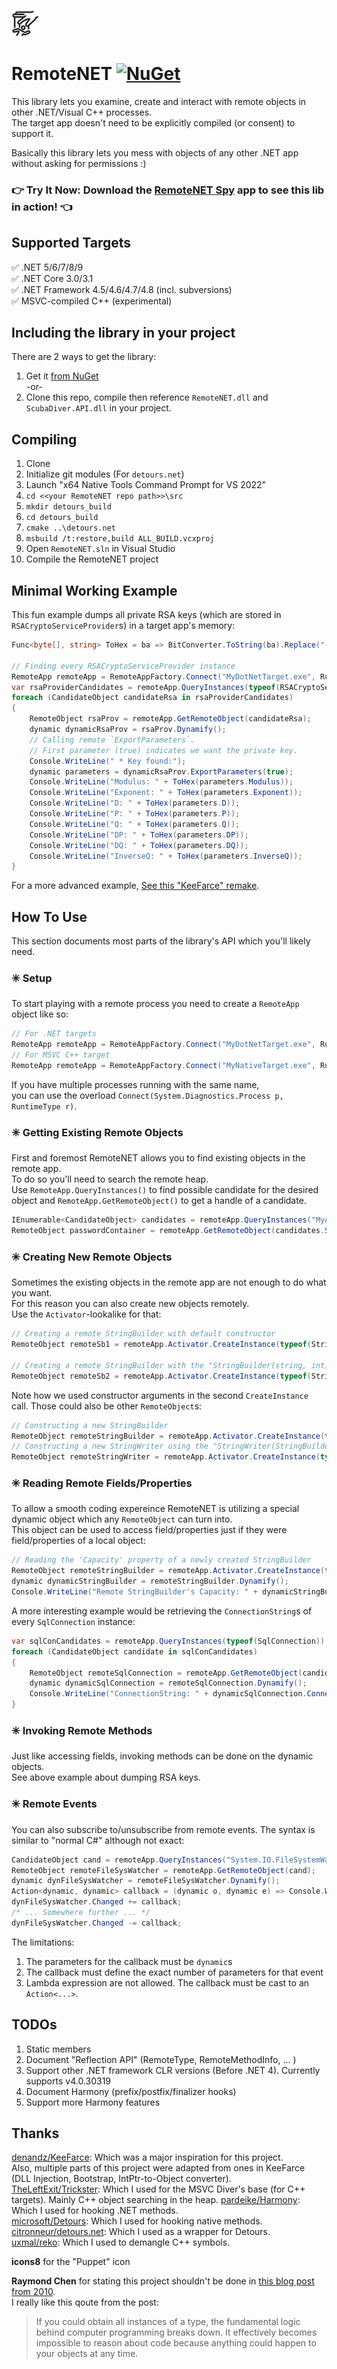 ![icon](https://raw.githubusercontent.com/theXappy/RemoteNET/main/icon.png)
# RemoteNET [![NuGet][nuget-image]][nuget-link]
This library lets you examine, create and interact with remote objects in other .NET/Visual C++ processes.  
The target app doesn't need to be explicitly compiled (or consent) to support it.

Basically this library lets you mess with objects of any other .NET app without asking for permissions :)

### 👉 Try It Now: Download the [RemoteNET Spy](https://github.com/theXappy/rnet-kit) app to see this lib in action! 👈


## **Supported Targets**  
✅ .NET 5/6/7/8/9  
✅ .NET Core 3.0/3.1  
✅ .NET Framework 4.5/4.6/4.7/4.8 (incl. subversions)  
✅ MSVC-compiled C++ (experimental)  

## Including the library in your project
There are 2 ways to get the library:

1. Get it [from NuGet][nuget-link]\
-or-
2. Clone this repo, compile then reference `RemoteNET.dll` and `ScubaDiver.API.dll` in your project.

## Compiling

1. Clone
2. Initialize git modules (For `detours.net`)
3. Launch "x64 Native Tools Command Prompt for VS 2022"
4. `cd <<your RemoteNET repo path>>\src`
5. `mkdir detours_build`
6. `cd detours_build`
7. `cmake ..\detours.net`
8. `msbuild /t:restore,build ALL_BUILD.vcxproj`
9. Open `RemoteNET.sln` in Visual Studio
10. Compile the RemoteNET project

## Minimal Working Example
This fun example dumps all private RSA keys (which are stored in `RSACryptoServiceProvider`s) in a target app's memory:
```C#
Func<byte[], string> ToHex = ba => BitConverter.ToString(ba).Replace("-", "");

// Finding every RSACryptoServiceProvider instance
RemoteApp remoteApp = RemoteAppFactory.Connect("MyDotNetTarget.exe", RuntimeType.Managed);
var rsaProviderCandidates = remoteApp.QueryInstances(typeof(RSACryptoServiceProvider));
foreach (CandidateObject candidateRsa in rsaProviderCandidates)
{
    RemoteObject rsaProv = remoteApp.GetRemoteObject(candidateRsa);
    dynamic dynamicRsaProv = rsaProv.Dynamify();
    // Calling remote `ExportParameters`.
    // First parameter (true) indicates we want the private key.
    Console.WriteLine(" * Key found:");
    dynamic parameters = dynamicRsaProv.ExportParameters(true);
    Console.WriteLine("Modulus: " + ToHex(parameters.Modulus));
    Console.WriteLine("Exponent: " + ToHex(parameters.Exponent));
    Console.WriteLine("D: " + ToHex(parameters.D));
    Console.WriteLine("P: " + ToHex(parameters.P));
    Console.WriteLine("Q: " + ToHex(parameters.Q));
    Console.WriteLine("DP: " + ToHex(parameters.DP));
    Console.WriteLine("DQ: " + ToHex(parameters.DQ));
    Console.WriteLine("InverseQ: " + ToHex(parameters.InverseQ));
}
```

For a more advanced example, [See this "KeeFarce" remake](./KeeFarce_lookalike.md).

## How To Use
This section documents most parts of the library's API which you'll likely need.

### ✳️ Setup
To start playing with a remote process you need to create a `RemoteApp` object like so:
```C#
// For .NET targets
RemoteApp remoteApp = RemoteAppFactory.Connect("MyDotNetTarget.exe", RuntimeType.Managed);
// For MSVC C++ target
RemoteApp remoteApp = RemoteAppFactory.Connect("MyNativeTarget.exe", RuntimeType.Unmanaged);
```
If you have multiple processes running with the same name,  
you can use the overload `Connect(System.Diagnostics.Process p, RuntimeType r)`.

### ✳️ Getting Existing Remote Objects
First and foremost RemoteNET allows you to find existing objects in the remote app.  
To do so you'll need to search the remote heap.  
Use `RemoteApp.QueryInstances()` to find possible candidate for the desired object and `RemoteApp.GetRemoteObject()` to get a handle of a candidate.  
```C#
IEnumerable<CandidateObject> candidates = remoteApp.QueryInstances("MyApp.PasswordContainer");
RemoteObject passwordContainer = remoteApp.GetRemoteObject(candidates.Single());
```

### ✳️ Creating New Remote Objects
Sometimes the existing objects in the remote app are not enough to do what you want.  
For this reason you can also create new objects remotely.  
Use the `Activator`-lookalike for that:
```C#
// Creating a remote StringBuilder with default constructor
RemoteObject remoteSb1 = remoteApp.Activator.CreateInstance(typeof(StringBuilder));

// Creating a remote StringBuilder with the "StringBuilder(string, int)" ctor
RemoteObject remoteSb2 = remoteApp.Activator.CreateInstance(typeof(StringBuilder), "Hello", 100);
```
Note how we used constructor arguments in the second `CreateInstance` call. Those could also be other `RemoteObject`s:
```C#
// Constructing a new StringBuilder
RemoteObject remoteStringBuilder = remoteApp.Activator.CreateInstance(typeof(StringBuilder));
// Constructing a new StringWriter using the "StringWriter(StringBuilder sb)" ctor
RemoteObject remoteStringWriter = remoteApp.Activator.CreateInstance(typeof(StringWriter), remoteStringBuilder);
```

### ✳️ Reading Remote Fields/Properties
To allow a smooth coding expereince RemoteNET is utilizing a special dynamic object which any `RemoteObject` can turn into.  
This object can be used to access field/properties just if they were field/properties of a local object:
```C#
// Reading the 'Capacity' property of a newly created StringBuilder
RemoteObject remoteStringBuilder = remoteApp.Activator.CreateInstance(typeof(StringBuilder));
dynamic dynamicStringBuilder = remoteStringBuilder.Dynamify();
Console.WriteLine("Remote StringBuilder's Capacity: " + dynamicStringBuilder.Capacity)
```
A more interesting example would be retrieving the `ConnectionString`s of every `SqlConnection` instance:
```C#
var sqlConCandidates = remoteApp.QueryInstances(typeof(SqlConnection));
foreach (CandidateObject candidate in sqlConCandidates)
{
    RemoteObject remoteSqlConnection = remoteApp.GetRemoteObject(candidate);
    dynamic dynamicSqlConnection = remoteSqlConnection.Dynamify();
    Console.WriteLine("ConnectionString: " + dynamicSqlConnection.ConnectionString);
}
```

### ✳️ Invoking Remote Methods
Just like accessing fields, invoking methods can be done on the dynamic objects.  
See above example about dumping RSA keys.

### ✳️ Remote Events
You can also subscribe to/unsubscribe from remote events. The syntax is similar to "normal C#" although not exact:
```C#
CandidateObject cand = remoteApp.QueryInstances("System.IO.FileSystemWatcher").Single();
RemoteObject remoteFileSysWatcher = remoteApp.GetRemoteObject(cand);
dynamic dynFileSysWatcher = remoteFileSysWatcher.Dynamify();
Action<dynamic, dynamic> callback = (dynamic o, dynamic e) => Console.WriteLine("Event Invoked!");
dynFileSysWatcher.Changed += callback;
/* ... Somewhere further ... */
dynFileSysWatcher.Changed -= callback;
```
The limitations:  
1. The parameters for the callback must be `dynamic`s
2. The callback must define the exact number of parameters for that event
3. Lambda expression are not allowed. The callback must be cast to an `Action<...>`.

## TODOs
1. Static members
2. Document "Reflection API" (RemoteType, RemoteMethodInfo, ... )
3. Support other .NET framework CLR versions (Before .NET 4). Currently supports v4.0.30319
4. Document Harmony (prefix/postfix/finalizer hooks)
5. Support more Harmony features


## Thanks
[denandz/KeeFarce](https://github.com/denandz/KeeFarce): Which was a major inspiration for this project.  
Also, multiple parts of this project were adapted from ones in KeeFarce (DLL Injection, Bootstrap, IntPtr-to-Object converter).  
[TheLeftExit/Trickster](https://github.com/TheLeftExit/Trickster): Which I used for the MSVC Diver's base (for C++ targets).  Mainly C++ object searching in the heap.
[pardeike/Harmony](https://github.com/pardeike/Harmony): Which I used for hooking .NET methods.  
[microsoft/Detours](https://github.com/microsoft/Detours): Which I used for hooking native methods.  
[citronneur/detours.net](https://github.com/citronneur/detours.net): Which I used as a wrapper for Detours.  
[uxmal/reko](https://github.com/uxmal/reko): Which I used to demangle C++ symbols.  

**icons8** for the "Puppet" icon

**Raymond Chen** for stating this project shouldn't be done in [this blog post from 2010](https://devblogs.microsoft.com/oldnewthing/20100812-00/?p=13163).  
I really like this qoute from the post:
>If you could obtain all instances of a type, the fundamental logic behind computer programming breaks down. It effectively becomes impossible to reason about code because anything could happen to your objects at any time.

[nuget-image]: https://img.shields.io/nuget/v/RemoteNET
[nuget-link]: https://www.nuget.org/packages/RemoteNET/

